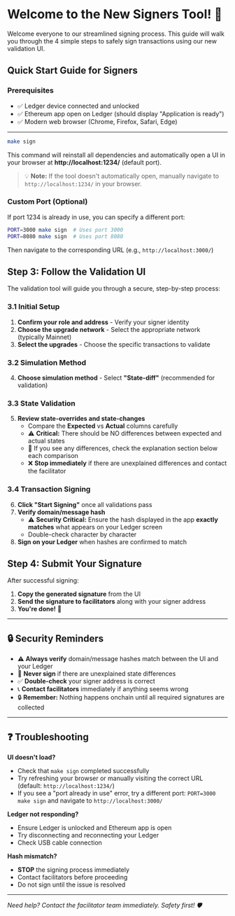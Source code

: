 # Welcome to the New Signers Tool! 🎉

Welcome everyone to our streamlined signing process. This guide will walk you through the 4 simple steps to safely sign transactions using our new validation UI.

## Quick Start Guide for Signers

### Prerequisites
- ✅ Ledger device connected and unlocked
- ✅ Ethereum app open on Ledger (should display "Application is ready")
- ✅ Modern web browser (Chrome, Firefox, Safari, Edge)

---

```bash
make sign
```

This command will reinstall all dependencies and automatically open a UI in your browser at **http://localhost:1234/** (default port).

> 💡 **Note:** If the tool doesn't automatically open, manually navigate to `http://localhost:1234/` in your browser.

### Custom Port (Optional)
If port 1234 is already in use, you can specify a different port:

```bash
PORT=3000 make sign  # Uses port 3000
PORT=8080 make sign  # Uses port 8080
```

Then navigate to the corresponding URL (e.g., `http://localhost:3000/`)

## Step 3: Follow the Validation UI

The validation tool will guide you through a secure, step-by-step process:

### 3.1 Initial Setup
1. **Confirm your role and address** - Verify your signer identity
2. **Choose the upgrade network** - Select the appropriate network (typically Mainnet)
3. **Select the upgrades** - Choose the specific transactions to validate

### 3.2 Simulation Method
4. **Choose simulation method** - Select **"State-diff"** (recommended for validation)

### 3.3 State Validation
5. **Review state-overrides and state-changes** 
   - Compare the **Expected** vs **Actual** columns carefully
   - ⚠️ **Critical:** There should be NO differences between expected and actual states
   - 📝 If you see any differences, check the explanation section below each comparison
   - ❌ **Stop immediately** if there are unexplained differences and contact the facilitator

### 3.4 Transaction Signing
6. **Click "Start Signing"** once all validations pass
7. **Verify domain/message hash** 
   - ⚠️ **Security Critical:** Ensure the hash displayed in the app **exactly matches** what appears on your Ledger screen
   - Double-check character by character
8. **Sign on your Ledger** when hashes are confirmed to match

## Step 4: Submit Your Signature

After successful signing:

1. **Copy the generated signature** from the UI
2. **Send the signature to facilitators** along with your signer address
3. **You're done!** 🎉

---

## 🔒 Security Reminders

- ⚠️ **Always verify** domain/message hashes match between the UI and your Ledger
- 🛑 **Never sign** if there are unexplained state differences  
- ✅ **Double-check** your signer address is correct
- 📞 **Contact facilitators** immediately if anything seems wrong
- 🔒 **Remember:** Nothing happens onchain until all required signatures are collected

---

## ❓ Troubleshooting

**UI doesn't load?**
- Check that `make sign` completed successfully
- Try refreshing your browser or manually visiting the correct URL (default: `http://localhost:1234/`)
- If you see a "port already in use" error, try a different port: `PORT=3000 make sign` and navigate to `http://localhost:3000/`

**Ledger not responding?**
- Ensure Ledger is unlocked and Ethereum app is open
- Try disconnecting and reconnecting your Ledger
- Check USB cable connection

**Hash mismatch?**
- **STOP** the signing process immediately
- Contact facilitators before proceeding
- Do not sign until the issue is resolved

---


*Need help? Contact the facilitator team immediately. Safety first! 🛡️*